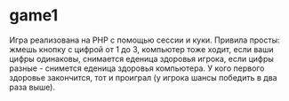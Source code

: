 # game1
Игра реализована на PHP с помощью сессии и куки.
Привила просты: жмешь кнопку с цифрой от 1 до 3, компьютер тоже ходит,
если ваши цифры одинаковы, снимается еденица здоровья игрока, если цифры разные -
снимется еденица здоровья компьютера. У кого первого здоровье закончится, тот и
проиграл (у игрока шансы победить в два раза выше).
